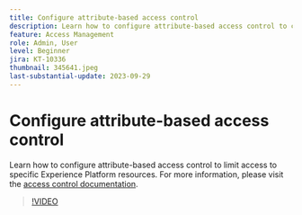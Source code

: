 ```yaml
---
title: Configure attribute-based access control
description: Learn how to configure attribute-based access control to control access to specific Experience Platform resources.
feature: Access Management
role: Admin, User
level: Beginner
jira: KT-10336
thumbnail: 345641.jpeg
last-substantial-update: 2023-09-29
---
```

# Configure attribute-based access control

Learn how to configure attribute-based access control to limit access to specific Experience Platform resources. For more information, please visit the [access control documentation](https://experienceleague.adobe.com/docs/experience-platform/access-control/abac/overview.html).

>[!VIDEO](https://video.tv.adobe.com/v/345641?learn=on)
